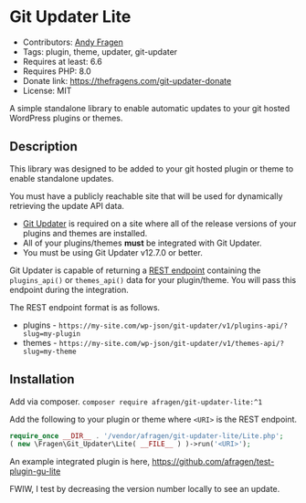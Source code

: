 # Git Updater Lite

* Contributors: [Andy Fragen](https://github.com/afragen)
* Tags: plugin, theme, updater, git-updater
* Requires at least: 6.6
* Requires PHP: 8.0
* Donate link: <https://thefragens.com/git-updater-donate>
* License: MIT

A simple standalone library to enable automatic updates to your git hosted WordPress plugins or themes.

## Description

This library was designed to be added to your git hosted plugin or theme to enable standalone updates. 

You must have a publicly reachable site that will be used for dynamically retrieving the update API data.

* [Git Updater](https://git-updater.com) is required on a site where all of the release versions of your plugins and themes are installed.
* All of your plugins/themes **must** be integrated with Git Updater.
* You must be using Git Updater v12.7.0 or better. 

Git Updater is capable of returning a [REST endpoint](https://git-updater.com/knowledge-base/remote-management-restful-endpoints/#articleTOC_3/) containing the `plugins_api()` or `themes_api()` data for your plugin/theme. You will pass this endpoint during the integration.

The REST endpoint format is as follows.

* plugins - `https://my-site.com/wp-json/git-updater/v1/plugins-api/?slug=my-plugin`
* themes - `https://my-site.com/wp-json/git-updater/v1/themes-api/?slug=my-theme`

## Installation

Add via composer. `composer require afragen/git-updater-lite:^1`

Add the following to your plugin or theme where `<URI>` is the REST endpoint.

```php
require_once __DIR__ . '/vendor/afragen/git-updater-lite/Lite.php';
( new \Fragen\Git_Updater\Lite( __FILE__ ) )->run('<URI>');
```

An example integrated plugin is here, https://github.com/afragen/test-plugin-gu-lite

FWIW, I test by decreasing the version number locally to see an update.
